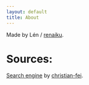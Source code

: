 ```yaml
---
layout: default
title: About
---
```


Made by Lén / [renaiku](https://github.com/renaiku).

# Sources:

[Search engine](https://github.com/christian-fei/Simple-Jekyll-Search) by [christian-fei](https://christianfei.com/).